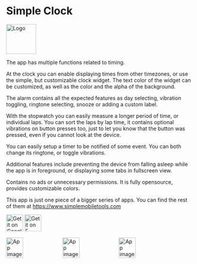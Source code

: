 # Simple Clock
<img alt="Logo" src="app/src/main/res/mipmap-xxxhdpi/ic_launcher.png" width="80" />

The app has multiple functions related to timing.

At the clock you can enable displaying times from other timezones, or use the simple, but customizable clock widget. The text color of the widget can be customized, as well as the color and the alpha of the background.

The alarm contains all the expected features as day selecting, vibration toggling, ringtone selecting, snooze or adding a custom label.

With the stopwatch you can easily measure a longer period of time, or individual laps. You can sort the laps by lap time, it contains optional vibrations on button presses too, just to let you know that the button was pressed, even if you cannot look at the device.

You can easily setup a timer to be notified of some event. You can both change its ringtone, or toggle vibrations.

Additional features include preventing the device from falling asleep while the app is in foreground, or displaying some tabs in fullscreen view.

Contains no ads or unnecessary permissions. It is fully opensource, provides customizable colors.

This app is just one piece of a bigger series of apps. You can find the rest of them at https://www.simplemobiletools.com

<a href='https://play.google.com/store/apps/details?id=com.simplemobiletools.clock'><img src='https://simplemobiletools.com/assets/images/google-play.png' alt='Get it on Google Play' height='45' /></a>
<a href='https://f-droid.org/packages/com.simplemobiletools.clock'><img src='https://simplemobiletools.com/assets/images/f-droid.png' alt='Get it on F-Droid' height='45' /></a>

<div style="display:flex;">
<img alt="App image" src="fastlane/metadata/android/en-US/images/phoneScreenshots/app.png" width="30%">
<img alt="App image" src="fastlane/metadata/android/en-US/images/phoneScreenshots/app_2.png" width="30%">
<img alt="App image" src="fastlane/metadata/android/en-US/images/phoneScreenshots/app_3.png" width="30%">
</div>

